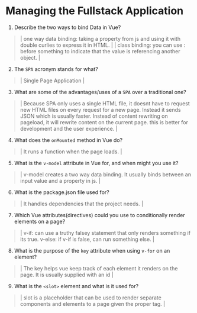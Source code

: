 # Managing the Fullstack Application

1. Describe the two ways to bind Data in Vue?

  > | one way data binding: taking a property from js and using it with double curlies to express it in HTML. |
  > | class binding: you can use : before something to indicate that the value is referencing another object. |

2. The `SPA` acronym stands for what?

  > | Single Page Application |

3. What are some of the advantages/uses of a `SPA` over a traditional one?

  > | Because SPA only uses a single HTML file, it doesnt have to request new HTML files on every request for a new page. Instead it sends JSON which is usually faster.
  Instead of content rewriting on pageload, it will rewrite content on the current page. this is better for development and the user experience. |

4. What does the `onMounted` method in Vue do?

  > | It runs a function when the page loads. |

5. What is the `v-model` attribute in Vue for, and when might you use it?

  > | v-model creates a two way data binding. It usually binds between an input value and a property in js. |

6. What is the package.json file used for?

  > | It handles dependencies that the project needs. |

7. Which Vue attributes(directives) could you use to conditionally render elements on a page?

  > | v-if: can use a truthy falsey statement that only renders something if its true.
      v-else: if v-if is false, can run something else. |

8. What is the purpose of the `key` attribute when using `v-for` on an element?

  > | The key helps vue keep track of each element it renders on the page. It is usually supplied with an id |

9. What is the `<slot>` element and what is it used for?

  > | slot is a placeholder that can be used to render separate components and elements to a page given the proper tag. |
